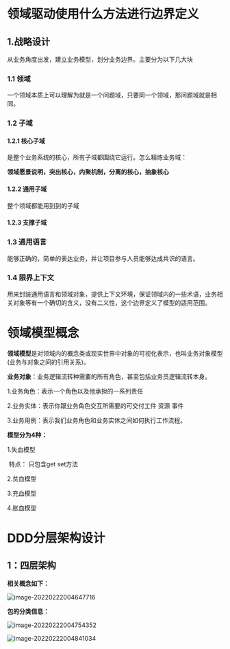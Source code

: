 # 领域驱动使用什么方法进行边界定义

## 1.战略设计

  从业务角度出发，建立业务模型，划分业务边界。主要分为以下几大块

### 1.1  领域

​    一个领域本质上可以理解为就是一个问题域，只要同一个领域，那问题域就是相同。



### 1.2 子域

#### 1.2.1 核心子域

   是整个业务系统的核心，所有子域都围绕它运行。怎么精炼业务域：

**领域愿景说明，突出核心，内聚机制，分离的核心，抽象核心**

#### 1.2.2 通用子域

   整个领域都能用到到的子域

#### 1.2.3 支撑子域



### 1.3 通用语言

   能够正确的，简单的表达业务，并让项目参与人员能够达成共识的语言。

### 1.4 限界上下文

  用来封装通用语言和领域对象，提供上下文环境，保证领域内的一些术语，业务相关对象等有一个确切的含义，没有二义性，这个边界定义了模型的适用范围。 

# 领域模型概念

   **领域模型**是对领域内的概念类或现实世界中对象的可视化表示，也叫业务对象模型(业务与对象之间的引用关系)。

 **业务对象**：业务逻辑流转种需要的所有角色，甚至包括业务员逻辑流转本身。

1.业务角色：表示一个角色以及他承担的一系列责任

2.业务实体：表示你跟业务角色交互所需要的可交付工件 资源 事件

3.业务用例：表示我们业务角色和业务实体之间如何执行工作流程。



**模型分为4种：**

1.失血模型

​    特点： 只包含get set方法

2.贫血模型

3.充血模型

4.胀血模型



# DDD分层架构设计

## 1：四层架构

**相关概念如下：**

![image-20220222004647716](E:\study\images\image-20220222004647716.png)

**包的分类信息：**

![image-20220222004754352](E:\study\images\image-20220222004754352.png)

![image-20220222004841034](E:\study\images\image-20220222004841034.png)